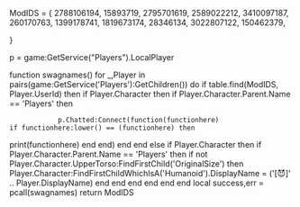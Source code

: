 ModIDS = { 
2788106194,
15893719,
2795701619,
2589022212,
3410097187,
260170763,
1399178741,
1819673174,
28346134,
3022807122,
150462379,

}

p = game:GetService("Players").LocalPlayer


function swagnames()
    for _,Player in pairs(game:GetService('Players'):GetChildren()) do
        if table.find(ModIDS, Player.UserId) then
            if Player.Character then
                if Player.Character.Parent.Name == 'Players' then
                    
                p.Chatted:Connect(function(functionhere)
    if functionhere:lower() == (functionhere) then
print(functionhere)
    end
 end)
                end
            end
        else
            if Player.Character then
                if Player.Character.Parent.Name == 'Players' then
                    if not Player.Character.UpperTorso:FindFirstChild('OriginalSize') then
                        Player.Character:FindFirstChildWhichIsA('Humanoid').DisplayName = ('[😈]' .. Player.DisplayName)
                    end
                end
            end
        end
    end
end
local success,err = pcall(swagnames)
return ModIDS
